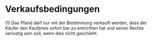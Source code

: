 # Verkaufsbedingungen

(1) Das Pfand darf nur mit der Bestimmung verkauft werden, dass der Käufer den Kaufpreis sofort bar zu entrichten hat und seiner Rechte verlustig sein soll, wenn dies nicht geschieht.